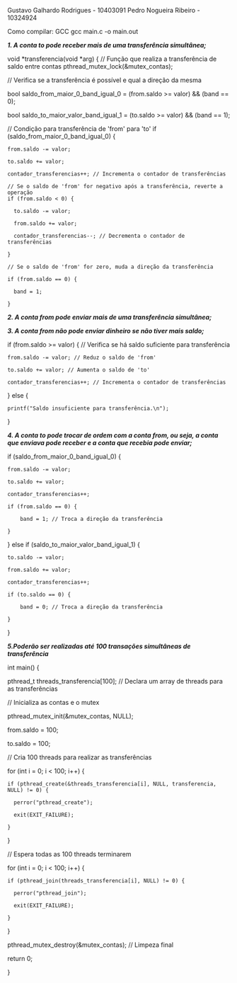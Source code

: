 Gustavo Galhardo Rodrigues - 10403091
Pedro Nogueira Ribeiro - 10324924

Como compilar: GCC
gcc main.c -o main.out

***1. A conta to pode receber mais de uma transferência simultânea;***

  void *transferencia(void *arg) { // Função que realiza a transferência de saldo entre contas
  pthread_mutex_lock(&mutex_contas); 

  // Verifica se a transferência é possível e qual a direção da mesma
  
  bool saldo_from_maior_0_band_igual_0 = (from.saldo >= valor) && (band == 0);
  
  bool saldo_to_maior_valor_band_igual_1 = (to.saldo >= valor) && (band == 1);

  // Condição para transferência de 'from' para 'to'
  if (saldo_from_maior_0_band_igual_0) {
  
    from.saldo -= valor; 
    
    to.saldo += valor; 
    
    contador_transferencias++; // Incrementa o contador de transferências

    // Se o saldo de 'from' for negativo após a transferência, reverte a operação
    if (from.saldo < 0) {
    
      to.saldo -= valor; 
      
      from.saldo += valor; 
      
      contador_transferencias--; // Decrementa o contador de transferências
      
    }

    // Se o saldo de 'from' for zero, muda a direção da transferência
    
    if (from.saldo == 0) {
    
      band = 1;
      
    }

***2. A conta from pode enviar mais de uma transferência simultânea;***

***3. A conta from não pode enviar dinheiro se não tiver mais saldo;***

if (from.saldo >= valor) { // Verifica se há saldo suficiente para transferência

    from.saldo -= valor; // Reduz o saldo de 'from'
    
    to.saldo += valor; // Aumenta o saldo de 'to'
    
    contador_transferencias++; // Incrementa o contador de transferências
    
} else {

    printf("Saldo insuficiente para transferência.\n");
    
}

***4. A conta to pode trocar de ordem com a conta from, ou seja, a conta que enviava pode
receber e a conta que recebia pode enviar;***

if (saldo_from_maior_0_band_igual_0) {

    from.saldo -= valor;
    
    to.saldo += valor;
    
    contador_transferencias++;
    
    if (from.saldo == 0) {
    
        band = 1; // Troca a direção da transferência
        
    }
    
} else if (saldo_to_maior_valor_band_igual_1) {

    to.saldo -= valor;
    
    from.saldo += valor;
    
    contador_transferencias++;
    
    if (to.saldo == 0) {
    
        band = 0; // Troca a direção da transferência
        
    }
    
}

***5.Poderão ser realizadas até 100 transações simultâneas de transferência***

int main() {

  pthread_t threads_transferencia[100]; // Declara um array de threads para as transferências

  // Inicializa as contas e o mutex
  
  pthread_mutex_init(&mutex_contas, NULL);
  
  from.saldo = 100;
  
  to.saldo = 100;

  // Cria 100 threads para realizar as transferências
  
  for (int i = 0; i < 100; i++) {
  
    if (pthread_create(&threads_transferencia[i], NULL, transferencia, NULL) != 0) {
    
      perror("pthread_create");
      
      exit(EXIT_FAILURE);
      
    }
    
  }

  // Espera todas as 100 threads terminarem
  
  for (int i = 0; i < 100; i++) {
  
    if (pthread_join(threads_transferencia[i], NULL) != 0) {
    
      perror("pthread_join");
      
      exit(EXIT_FAILURE);
      
    }
    
  }

  pthread_mutex_destroy(&mutex_contas); // Limpeza final

  return 0;
  
}
